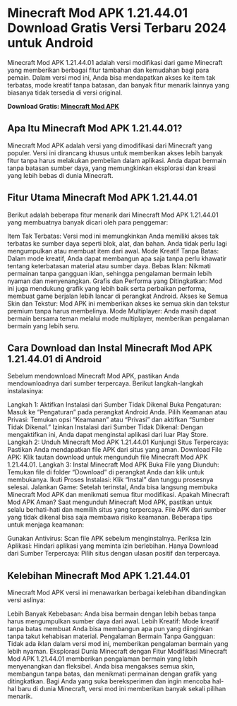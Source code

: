 # Minecraft Mod APK 1.21.44.01 Download Gratis Versi Terbaru 2024 untuk Android

Minecraft Mod APK 1.21.44.01 adalah versi modifikasi dari game Minecraft yang memberikan berbagai fitur tambahan dan kemudahan bagi para pemain. Dalam versi mod ini, Anda bisa mendapatkan akses ke item tak terbatas, mode kreatif tanpa batasan, dan banyak fitur menarik lainnya yang biasanya tidak tersedia di versi original.

**Download Gratis: [Minecraft Mod APK](https://gamemodfree.com/minecraft-apk)**

## Apa Itu Minecraft Mod APK 1.21.44.01?
Minecraft Mod APK adalah versi yang dimodifikasi dari Minecraft yang populer. Versi ini dirancang khusus untuk memberikan akses lebih banyak fitur tanpa harus melakukan pembelian dalam aplikasi. Anda dapat bermain tanpa batasan sumber daya, yang memungkinkan eksplorasi dan kreasi yang lebih bebas di dunia Minecraft.

## Fitur Utama Minecraft Mod APK 1.21.44.01
Berikut adalah beberapa fitur menarik dari Minecraft Mod APK 1.21.44.01 yang membuatnya banyak dicari oleh para penggemar:

Item Tak Terbatas: Versi mod ini memungkinkan Anda memiliki akses tak terbatas ke sumber daya seperti blok, alat, dan bahan. Anda tidak perlu lagi mengumpulkan atau membuat item dari awal.
Mode Kreatif Tanpa Batas: Dalam mode kreatif, Anda dapat membangun apa saja tanpa perlu khawatir tentang keterbatasan material atau sumber daya.
Bebas Iklan: Nikmati permainan tanpa gangguan iklan, sehingga pengalaman bermain lebih nyaman dan menyenangkan.
Grafis dan Performa yang Ditingkatkan: Mod ini juga mendukung grafik yang lebih baik serta perbaikan performa, membuat game berjalan lebih lancar di perangkat Android.
Akses ke Semua Skin dan Tekstur: Mod APK ini memberikan akses ke semua skin dan tekstur premium tanpa harus membelinya.
Mode Multiplayer: Anda masih dapat bermain bersama teman melalui mode multiplayer, memberikan pengalaman bermain yang lebih seru.
## Cara Download dan Instal Minecraft Mod APK 1.21.44.01 di Android
Sebelum mendownload Minecraft Mod APK, pastikan Anda mendownloadnya dari sumber terpercaya. Berikut langkah-langkah instalasinya:

Langkah 1: Aktifkan Instalasi dari Sumber Tidak Dikenal
Buka Pengaturan: Masuk ke “Pengaturan” pada perangkat Android Anda.
Pilih Keamanan atau Privasi: Temukan opsi “Keamanan” atau “Privasi” dan aktifkan “Sumber Tidak Dikenal.”
Izinkan Instalasi dari Sumber Tidak Dikenal: Dengan mengaktifkan ini, Anda dapat menginstal aplikasi dari luar Play Store.
Langkah 2: Unduh Minecraft Mod APK 1.21.44.01
Kunjungi Situs Terpercaya: Pastikan Anda mendapatkan file APK dari situs yang aman.
Download File APK: Klik tautan download untuk mengunduh file Minecraft Mod APK 1.21.44.01.
Langkah 3: Instal Minecraft Mod APK
Buka File yang Diunduh: Temukan file di folder “Download” di perangkat Anda dan klik untuk membukanya.
Ikuti Proses Instalasi: Klik “Instal” dan tunggu prosesnya selesai.
Jalankan Game: Setelah terinstal, Anda bisa langsung membuka Minecraft Mod APK dan menikmati semua fitur modifikasi.
Apakah Minecraft Mod APK Aman?
Saat mengunduh Minecraft Mod APK, pastikan untuk selalu berhati-hati dan memilih situs yang terpercaya. File APK dari sumber yang tidak dikenal bisa saja membawa risiko keamanan. Beberapa tips untuk menjaga keamanan:

Gunakan Antivirus: Scan file APK sebelum menginstalnya.
Periksa Izin Aplikasi: Hindari aplikasi yang meminta izin berlebihan.
Hanya Download dari Sumber Terpercaya: Pilih situs dengan ulasan positif dan terpercaya.
## Kelebihan Minecraft Mod APK 1.21.44.01
Minecraft Mod APK versi ini menawarkan berbagai kelebihan dibandingkan versi aslinya:

Lebih Banyak Kebebasan: Anda bisa bermain dengan lebih bebas tanpa harus mengumpulkan sumber daya dari awal.
Lebih Kreatif: Mode kreatif tanpa batas membuat Anda bisa membangun apa pun yang diinginkan tanpa takut kehabisan material.
Pengalaman Bermain Tanpa Gangguan: Tidak ada iklan dalam versi mod ini, memberikan pengalaman bermain yang lebih nyaman.
Eksplorasi Dunia Minecraft dengan Fitur Modifikasi
Minecraft Mod APK 1.21.44.01 memberikan pengalaman bermain yang lebih menyenangkan dan fleksibel. Anda bisa mengakses semua skin, membangun tanpa batas, dan menikmati permainan dengan grafik yang ditingkatkan. Bagi Anda yang suka bereksperimen dan ingin mencoba hal-hal baru di dunia Minecraft, versi mod ini memberikan banyak sekali pilihan menarik.
